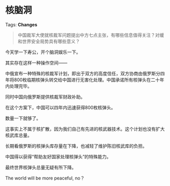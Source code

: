 # 核脑洞

Tags: **Changes**

> 中国裁军大使就核裁军问题提出中方七点主张，有哪些信息值得关注？对缓和世界安全局势具有哪些意义？



  
今天学一下寿公，开个脑洞娱乐一下。

  


其实存在这样一种操作空间——

中俄宣布一种特殊的核裁军计划，即出于双方的高度信任，双方协商由俄罗斯分四年将800枚临期核弹头转交给中国进行无害化处理。中国承诺所有核弹头在二十年内处理完毕。

同时中国向俄罗斯提供核裁军财政补助。

  


在这个方案下，中国可以四年内迅速获得800枚核弹头。

数量一下就够了。

  


这事实上不属于核扩散，因为我们自己有先进的核武器技术。这个计划也没有扩大核武库总量。

长期看俄罗斯的核弹头库存量在下降，也减轻了维护陈旧核武库的负担。

中国得以获得“帮助友好国家处理核弹头”的特殊能力。

最终世界核弹头总量无疑有所下降。

  


The world will be more peaceful, no？



